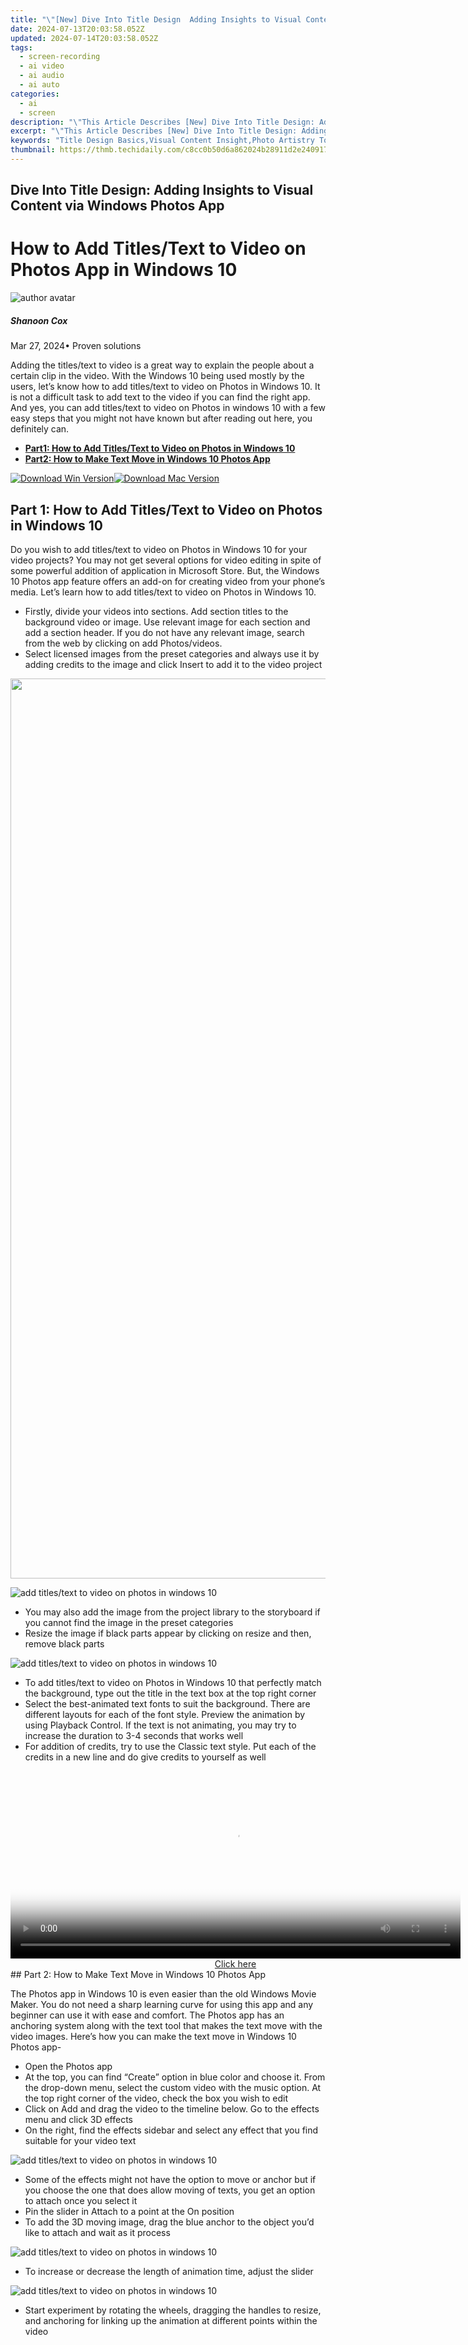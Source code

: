 ```yaml
---
title: "\"[New] Dive Into Title Design  Adding Insights to Visual Content via Windows Photos App for 2024\""
date: 2024-07-13T20:03:58.052Z
updated: 2024-07-14T20:03:58.052Z
tags: 
  - screen-recording
  - ai video
  - ai audio
  - ai auto
categories: 
  - ai
  - screen
description: "\"This Article Describes [New] Dive Into Title Design: Adding Insights to Visual Content via Windows Photos App for 2024\""
excerpt: "\"This Article Describes [New] Dive Into Title Design: Adding Insights to Visual Content via Windows Photos App for 2024\""
keywords: "Title Design Basics,Visual Content Insight,Photo Artistry Tools,Windows Photo Enhancements,Creative Titling Techniques,Windows App Visuals,Image Title Customization"
thumbnail: https://thmb.techidaily.com/c8cc0b50d6a862024b28911d2e2409173d05c3a9fcb60009ede2fce73e839885.jpg
---
```


## Dive Into Title Design: Adding Insights to Visual Content via Windows Photos App

# How to Add Titles/Text to Video on Photos App in Windows 10

![author avatar](https://images.wondershare.com/filmora/article-images/shannon-cox.jpg)

##### Shanoon Cox

 Mar 27, 2024• Proven solutions

Adding the titles/text to video is a great way to explain the people about a certain clip in the video. With the Windows 10 being used mostly by the users, let’s know how to add titles/text to video on Photos in Windows 10\. It is not a difficult task to add text to the video if you can find the right app. And yes, you can add titles/text to video on Photos in windows 10 with a few easy steps that you might not have known but after reading out here, you definitely can.

* [**Part1: How to Add Titles/Text to Video on Photos in Windows 10**](#part1)
* [**Part2: How to Make Text Move in Windows 10 Photos App**](#part2)

[![Download Win Version](https://images.wondershare.com/filmora/guide/download-btn-win.jpg)](https://tools.techidaily.com/wondershare/filmora/download/)[![Download Mac Version](https://images.wondershare.com/filmora/guide/download-btn-mac.jpg)](https://tools.techidaily.com/wondershare/filmora/download/)

## Part 1: How to Add Titles/Text to Video on Photos in Windows 10

Do you wish to add titles/text to video on Photos in Windows 10 for your video projects? You may not get several options for video editing in spite of some powerful addition of application in Microsoft Store. But, the Windows 10 Photos app feature offers an add-on for creating video from your phone’s media. Let’s learn how to add titles/text to video on Photos in Windows 10.

* Firstly, divide your videos into sections. Add section titles to the background video or image. Use relevant image for each section and add a section header. If you do not have any relevant image, search from the web by clicking on add Photos/videos.
* Select licensed images from the preset categories and always use it by adding credits to the image and click Insert to add it to the video project

<!-- affiliate ads begin -->
<a href="https://turbotech.pxf.io/c/5597632/1450763/17212" target="_top" id="1450763"><img src="//a.impactradius-go.com/display-ad/17212-1450763" border="0" alt="" width="2560" height="1440"/></a><img height="0" width="0" src="https://imp.pxf.io/i/5597632/1450763/17212" style="position:absolute;visibility:hidden;" border="0" />
<!-- affiliate ads end -->
![add titles/text to video on photos in windows 10](https://images.wondershare.com/filmora/article-images/add-text-photos-app.jpg)

* You may also add the image from the project library to the storyboard if you cannot find the image in the preset categories
* Resize the image if black parts appear by clicking on resize and then, remove black parts

![add titles/text to video on photos in windows 10](https://images.wondershare.com/filmora/article-images/resize-photos-app.jpg)

* To add titles/text to video on Photos in Windows 10 that perfectly match the background, type out the title in the text box at the top right corner
* Select the best-animated text fonts to suit the background. There are different layouts for each of the font style. Preview the animation by using Playback Control. If the text is not animating, you may try to increase the duration to 3-4 seconds that works well
* For addition of credits, try to use the Classic text style. Put each of the credits in a new line and do give credits to yourself as well

<!-- affiliate ads begin -->
<span id="1993650">
					<video width="720" height="300" style="cursor:pointer"
           poster="//a.impactradius-go.com/display-clicktoplayimage/1993650.jpeg"
           onclick="if(!this.playClicked){this.play();this.setAttribute('controls',true);this.playClicked=true;}">
	   <source src="//a.impactradius-go.com/display-ad/22993-1993650">
	   <img src="//a.impactradius-go.com/display-clicktoplayimage/1993650.jpeg" style="border: none; height: 100%; width: 100%; object-fit: contain">
	</video>
	<div style="width:720px;text-align:center"><a href="javascript:window.open(decodeURIComponent('https%3A%2F%2Fhomestyler.sjv.io%2Fc%2F5597632%2F1993650%2F22993'), '_blank');void(0);">Click here</a></div>
</span>
<img height="0" width="0" src="https://imp.pxf.io/i/5597632/1993650/22993" style="position:absolute;visibility:hidden;" border="0" />
<!-- affiliate ads end -->
## Part 2: How to Make Text Move in Windows 10 Photos App

The Photos app in Windows 10 is even easier than the old Windows Movie Maker. You do not need a sharp learning curve for using this app and any beginner can use it with ease and comfort. The Photos app has an anchoring system along with the text tool that makes the text move with the video images. Here’s how you can make the text move in Windows 10 Photos app-

* Open the Photos app
* At the top, you can find “Create” option in blue color and choose it. From the drop-down menu, select the custom video with the music option. At the top right corner of the video, check the box you wish to edit
* Click on Add and drag the video to the timeline below. Go to the effects menu and click 3D effects
* On the right, find the effects sidebar and select any effect that you find suitable for your video text

![add titles/text to video on photos in windows 10](https://images.wondershare.com/filmora/article-images/effects-photos.jpg)

* Some of the effects might not have the option to move or anchor but if you choose the one that does allow moving of texts, you get an option to attach once you select it
* Pin the slider in Attach to a point at the On position
* To add the 3D moving image, drag the blue anchor to the object you’d like to attach and wait as it process

![add titles/text to video on photos in windows 10](https://images.wondershare.com/filmora/article-images/attach-effects-photos-min.jpg)

* To increase or decrease the length of animation time, adjust the slider

![add titles/text to video on photos in windows 10](https://images.wondershare.com/filmora/article-images/edit-text-photos.jpg)

* Start experiment by rotating the wheels, dragging the handles to resize, and anchoring for linking up the animation at different points within the video

<!-- affiliate ads begin -->
<span id="1793213">
					<video width="1080" height="1620" style="cursor:pointer"
           poster="//a.impactradius-go.com/display-clicktoplayimage/1793213.jpeg"
           onclick="if(!this.playClicked){this.play();this.setAttribute('controls',true);this.playClicked=true;}">
	   <source src="//a.impactradius-go.com/display-ad/19135-1793213">
	   <img src="//a.impactradius-go.com/display-clicktoplayimage/1793213.jpeg" style="border: none; height: 100%; width: 100%; object-fit: contain">
	</video>
	<div style="width:1080px;text-align:center"><a href="javascript:window.open(decodeURIComponent('https%3A%2F%2Ftinyland.pxf.io%2Fc%2F5597632%2F1793213%2F19135'), '_blank');void(0);">Click here</a></div>
</span>
<img height="0" width="0" src="https://imp.pxf.io/i/5597632/1793213/19135" style="position:absolute;visibility:hidden;" border="0" />
<!-- affiliate ads end -->
## Conclusion

To add titles/text to video on Photos in Windows 10 and to make the text move with the Windows 10 Photos app, follow the above steps and get going easily. The steps are really simple and you just need to understand and apply the steps for successfully adding texts to your videos.

<!-- affiliate ads begin -->
<a href="https://tinyland.pxf.io/c/5597632/1793214/19135" target="_top" id="1793214"><img src="//a.impactradius-go.com/display-ad/19135-1793214" border="0" alt="" width="900" height="900"/></a><img height="0" width="0" src="https://imp.pxf.io/i/5597632/1793214/19135" style="position:absolute;visibility:hidden;" border="0" />
<!-- affiliate ads end -->
![author avatar](https://images.wondershare.com/filmora/article-images/shannon-cox.jpg)

Shanoon Cox

Shanoon Cox is a writer and a lover of all things video.

Follow @Shanoon Cox


<ins class="adsbygoogle"
     style="display:block"
     data-ad-format="autorelaxed"
     data-ad-client="ca-pub-7571918770474297"
     data-ad-slot="1223367746"></ins>



<ins class="adsbygoogle"
     style="display:block"
     data-ad-client="ca-pub-7571918770474297"
     data-ad-slot="8358498916"
     data-ad-format="auto"
     data-full-width-responsive="true"></ins>




<span class="atpl-alsoreadstyle">Also read:</span>
<div><ul>
<li><a href="https://extra-guidance.techidaily.com/in-2024-leading-directory-of-cost-free-online-resources-for-superior-vector-graphics/"><u>In 2024, Leading Directory of Cost-Free Online Resources for Superior Vector Graphics</u></a></li>
<li><a href="https://fox-boxes.techidaily.com/integrating-sound-a-comprehensive-approach-to-narration-for-2024/"><u>Integrating Sound  A Comprehensive Approach to Narration for 2024</u></a></li>
<li><a href="https://fox-boxes.techidaily.com/2024-approved-crafting-a-symphony-of-sights-and-sounds-in-video/"><u>2024 Approved  Crafting a Symphony of Sights & Sounds in Video</u></a></li>
<li><a href="https://fox-boxes.techidaily.com/in-2024-syncing-social-statuses-seamless-insertion-of-linktree-into-tiktok-profiles/"><u>In 2024, Syncing Social Statuses  Seamless Insertion of Linktree Into TikTok Profiles</u></a></li>
<li><a href="https://fox-boxes.techidaily.com/in-2024-real-life-quantum-mechanics-on-the-silver-screen/"><u>In 2024, Real-Life Quantum Mechanics on the Silver Screen</u></a></li>
<li><a href="https://fox-boxes.techidaily.com/eyepoint-expertise-essay-for-2024/"><u>Eyepoint Expertise Essay for 2024</u></a></li>
<li><a href="https://instagram-video-recordings.techidaily.com/updated-strategies-for-longer-content-on-the-social-network-giant/"><u>[Updated] Strategies for Longer Content on the Social Network Giant</u></a></li>
<li><a href="https://fox-boxes.techidaily.com/in-2024-innovative-approach-to-3d-text-in-photoediting/"><u>In 2024, Innovative Approach to 3D Text in PhotoEditing</u></a></li>
<li><a href="https://fox-boxes.techidaily.com/efficiently-using-background-footage-in-projects/"><u>Efficiently Using Background Footage in Projects</u></a></li>
<li><a href="https://visual-screen-recording.techidaily.com/2024-approved-mastering-zoom-audio-production-comprehensive-tips-and-techniques-for-professionals/"><u>2024 Approved  Mastering ZOOM Audio Production  Comprehensive Tips and Techniques for Professionals</u></a></li>
<li><a href="https://fox-boxes.techidaily.com/new-2024-approved-easily-store-linkedin-videos-here-are-6-optimal-tools-for-it/"><u>[New] 2024 Approved  Easily Store LinkedIn Videos - Here Are 6 Optimal Tools for It</u></a></li>
<li><a href="https://ai-video-apps.techidaily.com/new-transform-your-images-into-videos-with-these-10-online-tools/"><u>New Transform Your Images Into Videos with These 10 Online Tools</u></a></li>
<li><a href="https://snapchat-videos.techidaily.com/updated-2024-approved-the-savvy-techies-strategy-for-saving-snapshots/"><u>[Updated] 2024 Approved  The Savvy Techie's Strategy for Saving Snapshots</u></a></li>
<li><a href="https://fox-boxes.techidaily.com/new-creative-photography-palette-radiantvisuals-edge/"><u>[New] Creative Photography Palette  RadiantVisuals Edge</u></a></li>
<li><a href="https://fox-boxes.techidaily.com/new-in-2024-become-a-whatsapp-pro-with-these-tricks-and-tips/"><u>[New] In 2024, Become a WhatsApp Pro with These Tricks and Tips</u></a></li>
<li><a href="https://extra-support.techidaily.com/updated-simple-guide-turning-favorite-tiktok-beats-into-cellphone-signals/"><u>[Updated] Simple Guide  Turning Favorite TikTok Beats Into Cellphone Signals</u></a></li>
<li><a href="https://extra-guidance.techidaily.com/updated-samsungs-guide-to-crafting-captivating-time-lapses-with-smartphones/"><u>[Updated] Samsung's Guide to Crafting Captivating Time-Lapses with Smartphones</u></a></li>
<li><a href="https://fox-boxes.techidaily.com/in-2024-from-forgotten-frames-to-captivating-clip-sequences/"><u>In 2024, From Forgotten Frames to Captivating Clip Sequences</u></a></li>
<li><a href="https://fox-boxes.techidaily.com/new-2024-approved-premium-video-experience-best-tools-to-upgrade-your-downloads/"><u>[New] 2024 Approved  Premium Video Experience  Best Tools to Upgrade Your Downloads</u></a></li>
<li><a href="https://vp-tips.techidaily.com/new-2024-approved-diy-360-videos-using-your-smartphone/"><u>[New] 2024 Approved  DIY 360 Videos Using Your Smartphone</u></a></li>
<li><a href="https://unlock-android.techidaily.com/lock-your-xiaomi-civi-3-disney-100th-anniversary-edition-phone-in-style-the-top-5-gesture-lock-screen-apps-by-drfone-android/"><u>Lock Your Xiaomi Civi 3 Disney 100th Anniversary Edition Phone in Style The Top 5 Gesture Lock Screen Apps</u></a></li>
<li><a href="https://fox-boxes.techidaily.com/new-cut-the-haze-sharpen-your-photos-with-topeditstools/"><u>[New] Cut the Haze, Sharpen Your Photos with #TopEditsTools</u></a></li>
<li><a href="https://fox-boxes.techidaily.com/new-2024-approved-top-5-online-titler-pros-unveiled/"><u>[New] 2024 Approved  Top 5 Online Titler Pros Unveiled</u></a></li>
<li><a href="https://facebook-clips.techidaily.com/new-organize-and-download-fb-links-optimized-tools-for-23/"><u>[New] Organize and Download FB Links  Optimized Tools for '23</u></a></li>
<li><a href="https://youtube-sure.techidaily.com/hannel-image-makeovers-on-the-house/"><u>[New] Channel Image Makeovers on the House</u></a></li>
<li><a href="https://fox-boxes.techidaily.com/new-dissecting-magixs-visual-archiving-system/"><u>[New] Dissecting MAGIX's Visual Archiving System</u></a></li>
<li><a href="https://fox-boxes.techidaily.com/new-2024-approved-lens-clarity-not-cloudiness-anti-fog-tips-for-gopro/"><u>[New] 2024 Approved  Lens Clarity, Not Cloudiness  Anti-Fog Tips for GoPro</u></a></li>
<li><a href="https://android-pokemon-go.techidaily.com/ways-to-trade-pokemon-go-from-far-away-on-lava-blaze-pro-5g-drfone-by-drfone-virtual-android/"><u>Ways to trade pokemon go from far away On Lava Blaze Pro 5G? | Dr.fone</u></a></li>
<li><a href="https://audio-editing.techidaily.com/setting-up-and-disabling-audacity-for-enhanced-sound-editing-on-your-chromebook/"><u>Setting Up and Disabling Audacity for Enhanced Sound Editing on Your Chromebook</u></a></li>
<li><a href="https://youtube-video-recordings.techidaily.com/updated-audience-augmentation-made-simple-5-solutions-available/"><u>[Updated] Audience Augmentation Made Simple - $5 Solutions Available</u></a></li>
<li><a href="https://fox-boxes.techidaily.com/new-bring-life-into-your-photos-with-these-top-11-tutorials/"><u>[New] Bring Life Into Your Photos with These Top 11 Tutorials</u></a></li>
<li><a href="https://voice-adjusting.techidaily.com/2024-approved-ideal-compilation-of-unobtrusive-instrumentals-for-comforting-background-noise/"><u>2024 Approved Ideal Compilation of Unobtrusive Instrumentals for Comforting Background Noise</u></a></li>
<li><a href="https://screen-sharing-recording.techidaily.com/archive-adrenaline-fueled-moments-in-galaxy-games-for-2024/"><u>Archive Adrenaline-Fueled Moments in Galaxy Games for 2024</u></a></li>
<li><a href="https://sound-tweaking.techidaily.com/updated-discover-the-leading-online-havens-for-free-premium-hd-video-backdrops/"><u>Updated Discover the Leading Online Havens for Free, Premium HD Video Backdrops</u></a></li>
<li><a href="https://fox-boxes.techidaily.com/new-2024-approved-the-ultimate-list-of-cinematic-color-adjustments/"><u>[New] 2024 Approved  The Ultimate List of Cinematic Color Adjustments</u></a></li>
<li><a href="https://fox-boxes.techidaily.com/new-in-2024-humorhub-generate-hilarious-jokes-and-gifs-easily/"><u>[New] In 2024, HumorHub  Generate Hilarious Jokes and GIFs Easily</u></a></li>
</ul></div>
